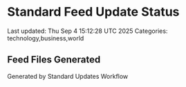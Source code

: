 # Standard Feed Update Status
Last updated: Thu Sep  4 15:12:28 UTC 2025
Categories: technology,business,world

## Feed Files Generated

Generated by Standard Updates Workflow
